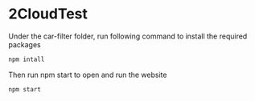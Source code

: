 # 2CloudTest

Under the car-filter folder, run following command to install the required packages
   ```sh
   npm intall
   ```
Then run npm start to open and run the website

   ```sh
   npm start
   ```
